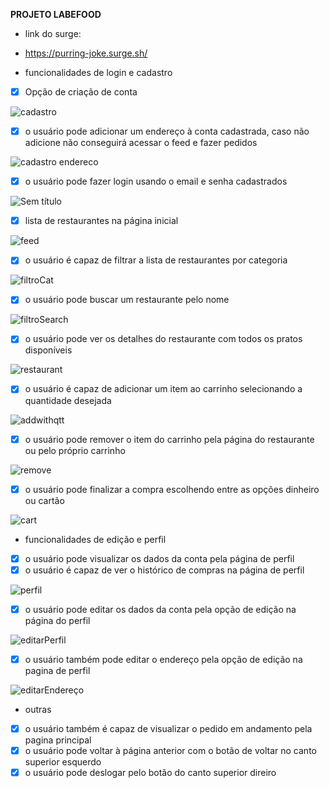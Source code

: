**PROJETO LABEFOOD**

-  link do surge:
-  https://purring-joke.surge.sh/

- funcionalidades de login e cadastro

- [x]  Opção de criação de conta 

![cadastro](https://user-images.githubusercontent.com/84349841/183542140-b47eaf66-b46d-4ae2-8984-5b4a2de6a0b0.png)


- [x]  o usuário pode adicionar um endereço à conta cadastrada, caso não adicione não conseguirá acessar o feed e fazer pedidos

![cadastro endereco](https://user-images.githubusercontent.com/84349841/183542181-5c17e926-9e78-4db3-adc3-51e8792b3d20.png)

- [x]  o usuário pode fazer login usando o email e senha cadastrados

![Sem título](https://user-images.githubusercontent.com/84349841/183541995-1c5ef9ed-c745-4e75-b0e3-1e4862b1037f.png)

- [x]  lista de restaurantes na página inicial

![feed](https://user-images.githubusercontent.com/84349841/183542282-6d6523e6-e665-47db-8fa4-29199bbba83c.png)

- [x]  o usuário é capaz de filtrar a lista de restaurantes por categoria

![filtroCat](https://user-images.githubusercontent.com/84349841/183542320-785f52d8-0fb7-4ce8-b15a-29d448831895.png)

- [x]  o usuário pode  buscar um restaurante pelo nome

![filtroSearch](https://user-images.githubusercontent.com/84349841/183542347-c9f92295-aaa6-44de-a7c1-15108738296a.png)

- [x]  o usuário pode ver os detalhes do restaurante com todos os pratos disponíveis

![restaurant](https://user-images.githubusercontent.com/84349841/183542625-9e17fd6f-2a99-4263-bfc7-4272455afafd.png)

- [x]  o usuário é capaz de adicionar um item ao carrinho selecionando a quantidade desejada

![addwithqtt](https://user-images.githubusercontent.com/84349841/183542436-68c706e3-687e-4a6d-b495-ddd86880a393.png)

- [x]  o usuário pode remover o item do carrinho pela página do restaurante ou pelo próprio carrinho

![remove](https://user-images.githubusercontent.com/84349841/183542698-9a8814d3-f83a-4485-9eb0-9394236dfb0a.png)

- [x]  o usuário pode finalizar a compra escolhendo entre as opções dinheiro ou cartão

![cart](https://user-images.githubusercontent.com/84349841/183542715-4168d8c2-9c14-48cd-9bfc-4eb1a9f3f76b.png)

- funcionalidades de edição e perfil

- [x]  o usuário pode visualizar os dados da conta pela página de perfil
- [x]  o usuário é capaz de ver o histórico de compras na página de perfil

![perfil](https://user-images.githubusercontent.com/84349841/183542786-c07e30c1-a9a6-48af-b188-e99b28bf5f96.png)

- [x]  o usuário pode editar os dados da conta pela opção de edição na  página  do perfil

![editarPerfil](https://user-images.githubusercontent.com/84349841/183542896-6f8ddbd9-4906-4073-a360-bdcaf03a1c4c.png)

- [x]  o usuário também pode editar o endereço pela opção de edição na pagina de perfil

![editarEndereço](https://user-images.githubusercontent.com/84349841/183542934-88f2701e-0696-437c-a342-e469a6b67c10.png)

- outras

- [x]  o usuário também é capaz de visualizar o pedido em andamento pela pagina principal
- [x]  o usuário pode voltar à página anterior com o botão de voltar no canto superior esquerdo
- [x]  o usuário pode deslogar pelo botão do canto superior direiro
